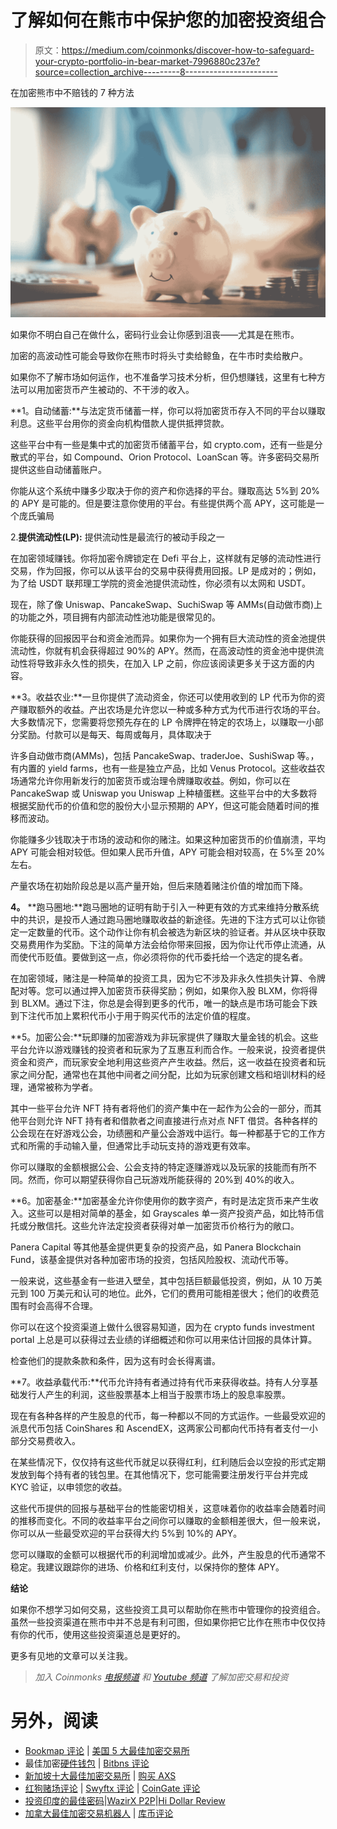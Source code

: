 # 了解如何在熊市中保护您的加密投资组合

> 原文：<https://medium.com/coinmonks/discover-how-to-safeguard-your-crypto-portfolio-in-bear-market-7996880c237e?source=collection_archive---------8----------------------->

在加密熊市中不赔钱的 7 种方法

![](img/425f2700c8df7a4f41ea79dedb0b32a6.png)

如果你不明白自己在做什么，密码行业会让你感到沮丧——尤其是在熊市。

加密的高波动性可能会导致你在熊市时将头寸卖给鲸鱼，在牛市时卖给散户。

如果你不了解市场如何运作，也不准备学习技术分析，但仍想赚钱，这里有七种方法可以用加密货币产生被动的、不干涉的收入。

**1。自动储蓄:**与法定货币储蓄一样，你可以将加密货币存入不同的平台以赚取利息。这些平台用你的资金向机构借款人提供抵押贷款。

这些平台中有一些是集中式的加密货币储蓄平台，如 crypto.com，还有一些是分散式的平台，如 Compound、Orion Protocol、LoanScan 等。许多密码交易所提供这些自动储蓄账户。

你能从这个系统中赚多少取决于你的资产和你选择的平台。赚取高达 5%到 20%的 APY 是可能的。但是要注意你使用的平台。有些提供两个高 APY，这可能是一个庞氏骗局

2.**提供流动性(LP):** 提供流动性是最流行的被动手段之一

在加密领域赚钱。你将加密令牌锁定在 Defi 平台上，这样就有足够的流动性进行交易，作为回报，你可以从该平台的交易中获得费用回报。LP 是成对的；例如，为了给 USDT 联邦理工学院的资金池提供流动性，你必须有以太网和 USDT。

现在，除了像 Uniswap、PancakeSwap、SuchiSwap 等 AMMs(自动做市商)上的功能之外，项目拥有内部流动性池功能是很常见的。

你能获得的回报因平台和资金池而异。如果你为一个拥有巨大流动性的资金池提供流动性，你就有机会获得超过 90%的 APY。然而，在高波动性的资金池中提供流动性将导致非永久性的损失，在加入 LP 之前，你应该阅读更多关于这方面的内容。

**3。收益农业:**一旦你提供了流动资金，你还可以使用收到的 LP 代币为你的资产赚取额外的收益。产出农场是允许您以一种或多种方式为代币进行农场的平台。大多数情况下，您需要将您预先存在的 LP 令牌押在特定的农场上，以赚取一小部分奖励。付款可以是每天、每周或每月，具体取决于

许多自动做市商(AMMs)，包括 PancakeSwap、traderJoe、SushiSwap 等。，有内置的 yield farms，也有一些是独立产品，比如 Venus Protocol。这些收益农场通常允许你用新发行的加密货币或治理令牌赚取收益。例如，你可以在 PancakeSwap 或 Uniswap you Uniswap 上种植蛋糕。这些平台中的大多数将根据奖励代币的价值和您的股份大小显示预期的 APY，但这可能会随着时间的推移而波动。

你能赚多少钱取决于市场的波动和你的赌注。如果这种加密货币的价值崩溃，平均 APY 可能会相对较低。但如果人民币升值，APY 可能会相对较高，在 5%至 20%左右。

产量农场在初始阶段总是以高产量开始，但后来随着赌注价值的增加而下降。

**4。** **跑马圈地:**跑马圈地的证明有助于引入一种更有效的方式来维持分散系统中的共识，是投币人通过跑马圈地赚取收益的新途径。先进的下注方式可以让你锁定一定数量的代币。这个动作让你有机会被选为新区块的验证者。并从区块中获取交易费用作为奖励。下注的简单方法会给你带来回报，因为你让代币停止流通，从而使代币贬值。要做到这一点，你必须将你的代币委托给一个选定的提名者。

在加密领域，赌注是一种简单的投资工具，因为它不涉及非永久性损失计算、令牌配对等。您可以通过押入加密货币获得奖励；例如，如果你入股 BLXM，你将得到 BLXM。通过下注，你总是会得到更多的代币，唯一的缺点是市场可能会下跌到下注代币加上累积代币小于用于购买代币的法定价值的程度。

**5。加密公会:**玩即赚的加密游戏为非玩家提供了赚取大量金钱的机会。这些平台允许以游戏赚钱的投资者和玩家为了互惠互利而合作。一般来说，投资者提供资金和资产，而玩家安全地利用这些资产产生收益。然后，这一收益在投资者和玩家之间分配，通常也在其他中间者之间分配，比如为玩家创建文档和培训材料的经理，通常被称为学者。

其中一些平台允许 NFT 持有者将他们的资产集中在一起作为公会的一部分，而其他平台则允许 NFT 持有者和借款者之间直接进行点对点 NFT 借贷。各种各样的公会现在在好游戏公会，功绩圈和产量公会游戏中运行。每一种都基于它的工作方式和所需的手动输入量，但通常比手动玩支持的游戏更有效率。

你可以赚取的金额根据公会、公会支持的特定逐赚游戏以及玩家的技能而有所不同。然而，你可以期望获得你自己玩游戏所能获得的 20%到 40%的收入。

**6。加密基金:**加密基金允许你使用你的数字资产，有时是法定货币来产生收入。这些可以是相对简单的基金，如 Grayscales 单一资产投资产品，如比特币信托或分散信托。这些允许法定投资者获得对单一加密货币价格行为的敞口。

Panera Capital 等其他基金提供更复杂的投资产品，如 Panera Blockchain Fund，该基金提供对各种加密市场的投资，包括风险股权、流动代币等。

一般来说，这些基金有一些进入壁垒，其中包括巨额最低投资，例如，从 10 万美元到 100 万美元和认可的地位。此外，它们的费用可能相差很大；他们的收费范围有时会高得不合理。

你可以在这个投资渠道上做什么很容易知道，因为在 crypto funds investment portal 上总是可以获得过去业绩的详细概述和你可以用来估计回报的具体计算。

检查他们的提款条款和条件，因为这有时会长得离谱。

**7。收益承载代币:**代币允许持有者通过持有代币来获得收益。持有人分享基础发行人产生的利润，这些股票基本上相当于股票市场上的股息率股票。

现在有各种各样的产生股息的代币，每一种都以不同的方式运作。一些最受欢迎的派息代币包括 CoinShares 和 AscendEX，这两家公司都向代币持有者支付一小部分交易费收入。

在某些情况下，仅仅持有这些代币就足以获得红利，红利随后会以空投的形式定期发放到每个持有者的钱包里。在其他情况下，您可能需要注册发行平台并完成 KYC 验证，以申领您的收益。

这些代币提供的回报与基础平台的性能密切相关，这意味着你的收益率会随着时间的推移而变化。不同的收益率平台之间你可以赚取的金额相差很大，但一般来说，你可以从一些最受欢迎的平台获得大约 5%到 10%的 APY。

您可以赚取的金额可以根据代币的利润增加或减少。此外，产生股息的代币通常不稳定。我建议跟踪你的进场、价格和红利支付，以保持你的整体 APY。

**结论**

如果你不想学习如何交易，这些投资工具可以帮助你在熊市中管理你的投资组合。虽然一些投资渠道在熊市中并不总是有利可图，但如果你把它比作在熊市中仅仅持有你的代币，使用这些投资渠道总是更好的。

更多有见地的文章可以关注我。

> *加入 Coinmonks* [*电报频道*](https://t.me/coincodecap) *和* [*Youtube 频道*](https://www.youtube.com/c/coinmonks/videos) *了解加密交易和投资*

# 另外，阅读

*   [Bookmap 评论](https://coincodecap.com/bookmap-review-2021-best-trading-software) | [美国 5 大最佳加密交易所](https://coincodecap.com/crypto-exchange-usa)
*   最佳加密[硬件钱包](/coinmonks/hardware-wallets-dfa1211730c6) | [Bitbns 评论](/coinmonks/bitbns-review-38256a07e161)
*   [新加坡十大最佳加密交易所](https://coincodecap.com/crypto-exchange-in-singapore) | [购买 AXS](https://coincodecap.com/buy-axs-token)
*   [红狗赌场评论](https://coincodecap.com/red-dog-casino-review) | [Swyftx 评论](https://coincodecap.com/swyftx-review) | [CoinGate 评论](https://coincodecap.com/coingate-review)
*   [投资印度的最佳密码](https://coincodecap.com/best-crypto-to-invest-in-india-in-2021)|[WazirX P2P](https://coincodecap.com/wazirx-p2p)|[Hi Dollar Review](https://coincodecap.com/hi-dollar-review)
*   [加拿大最佳加密交易机器人](https://coincodecap.com/5-best-crypto-trading-bots-in-canada) | [库币评论](https://coincodecap.com/kucoin-review)